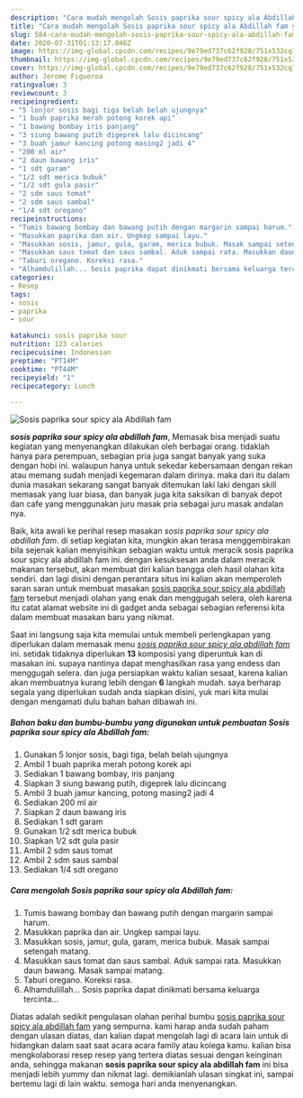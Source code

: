 ```yaml
---
description: "Cara mudah mengolah Sosis paprika sour spicy ala Abdillah fam yang Menggugah Selera"
title: "Cara mudah mengolah Sosis paprika sour spicy ala Abdillah fam yang Menggugah Selera"
slug: 584-cara-mudah-mengolah-sosis-paprika-sour-spicy-ala-abdillah-fam-yang-menggugah-selera
date: 2020-07-31T01:13:17.046Z
image: https://img-global.cpcdn.com/recipes/9e79ed737c62f928/751x532cq70/sosis-paprika-sour-spicy-ala-abdillah-fam-foto-resep-utama.jpg
thumbnail: https://img-global.cpcdn.com/recipes/9e79ed737c62f928/751x532cq70/sosis-paprika-sour-spicy-ala-abdillah-fam-foto-resep-utama.jpg
cover: https://img-global.cpcdn.com/recipes/9e79ed737c62f928/751x532cq70/sosis-paprika-sour-spicy-ala-abdillah-fam-foto-resep-utama.jpg
author: Jerome Figueroa
ratingvalue: 3
reviewcount: 3
recipeingredient:
- "5 lonjor sosis bagi tiga belah belah ujungnya"
- "1 buah paprika merah potong korek api"
- "1 bawang bombay iris panjang"
- "3 siung bawang putih digeprek lalu dicincang"
- "3 buah jamur kancing potong masing2 jadi 4"
- "200 ml air"
- "2 daun bawang iris"
- "1 sdt garam"
- "1/2 sdt merica bubuk"
- "1/2 sdt gula pasir"
- "2 sdm saus tomat"
- "2 sdm saus sambal"
- "1/4 sdt oregano"
recipeinstructions:
- "Tumis bawang bombay dan bawang putih dengan margarin sampai harum."
- "Masukkan paprika dan air. Ungkep sampai layu."
- "Masukkan sosis, jamur, gula, garam, merica bubuk. Masak sampai setengah matang."
- "Masukkan saus tomat dan saus sambal. Aduk sampai rata. Masukkan daun bawang. Masak sampai matang."
- "Taburi oregano. Koreksi rasa."
- "Alhamdulillah... Sosis paprika dapat dinikmati bersama keluarga tercinta..."
categories:
- Resep
tags:
- sosis
- paprika
- sour

katakunci: sosis paprika sour 
nutrition: 123 calories
recipecuisine: Indonesian
preptime: "PT14M"
cooktime: "PT44M"
recipeyield: "1"
recipecategory: Lunch

---
```



![Sosis paprika sour spicy ala Abdillah fam](https://img-global.cpcdn.com/recipes/9e79ed737c62f928/751x532cq70/sosis-paprika-sour-spicy-ala-abdillah-fam-foto-resep-utama.jpg)

<b><i>sosis paprika sour spicy ala abdillah fam</i></b>, Memasak bisa menjadi suatu kegiatan yang menyenangkan dilakukan oleh berbagai orang. tidaklah hanya para perempuan, sebagian pria juga sangat banyak yang suka dengan hobi ini. walaupun hanya untuk sekedar kebersamaan dengan rekan atau memang sudah menjadi kegemaran dalam dirinya. maka dari itu dalam dunia masakan sekarang sangat banyak ditemukan laki laki dengan skill memasak yang luar biasa, dan banyak juga kita saksikan di banyak depot dan cafe yang menggunakan juru masak pria sebagai juru masak andalan nya.

Baik, kita awali ke perihal resep masakan <i>sosis paprika sour spicy ala abdillah fam</i>. di setiap kegiatan kita, mungkin akan terasa menggembirakan bila sejenak kalian menyisihkan sebagian waktu untuk meracik sosis paprika sour spicy ala abdillah fam ini. dengan kesuksesan anda dalam meracik makanan tersebut, akan membuat diri kalian bangga oleh hasil olahan kita sendiri. dan lagi disini dengan perantara situs ini kalian akan memperoleh saran saran untuk membuat masakan <u>sosis paprika sour spicy ala abdillah fam</u> tersebut menjadi olahan yang enak dan menggugah selera, oleh karena itu catat alamat website ini di gadget anda sebagai sebagian referensi kita dalam membuat masakan baru yang nikmat.




Saat ini langsung saja kita memulai untuk membeli perlengkapan yang diperlukan dalam memasak menu <u><i>sosis paprika sour spicy ala abdillah fam</i></u> ini. setidak tidaknya diperlukan <b>13</b> komposisi yang diperuntuk kan di masakan ini. supaya nantinya dapat menghasilkan rasa yang endess dan menggugah selera. dan juga persiapkan waktu kalian sesaat, karena kalian akan membuatnya kurang lebih dengan <b>6</b> langkah mudah. saya berharap segala yang diperlukan sudah anda siapkan disini, yuk mari kita mulai dengan mengamati dulu bahan bahan dibawah ini.

<!--inarticleads1-->

##### Bahan baku dan bumbu-bumbu yang digunakan untuk pembuatan Sosis paprika sour spicy ala Abdillah fam:

1. Gunakan 5 lonjor sosis, bagi tiga, belah belah ujungnya
1. Ambil 1 buah paprika merah potong korek api
1. Sediakan 1 bawang bombay, iris panjang
1. Siapkan 3 siung bawang putih, digeprek lalu dicincang
1. Ambil 3 buah jamur kancing, potong masing2 jadi 4
1. Sediakan 200 ml air
1. Siapkan 2 daun bawang iris
1. Sediakan 1 sdt garam
1. Gunakan 1/2 sdt merica bubuk
1. Siapkan 1/2 sdt gula pasir
1. Ambil 2 sdm saus tomat
1. Ambil 2 sdm saus sambal
1. Sediakan 1/4 sdt oregano




<!--inarticleads2-->

##### Cara mengolah Sosis paprika sour spicy ala Abdillah fam:

1. Tumis bawang bombay dan bawang putih dengan margarin sampai harum.
1. Masukkan paprika dan air. Ungkep sampai layu.
1. Masukkan sosis, jamur, gula, garam, merica bubuk. Masak sampai setengah matang.
1. Masukkan saus tomat dan saus sambal. Aduk sampai rata. Masukkan daun bawang. Masak sampai matang.
1. Taburi oregano. Koreksi rasa.
1. Alhamdulillah... Sosis paprika dapat dinikmati bersama keluarga tercinta...




Diatas adalah sedikit pengulasan olahan perihal bumbu <u>sosis paprika sour spicy ala abdillah fam</u> yang sempurna. kami harap anda sudah paham dengan ulasan diatas, dan kalian dapat mengolah lagi di acara lain untuk di hidangkan dalam saat saat acara acara family atau kolega kamu. kalian bisa mengkolaborasi resep resep yang tertera diatas sesuai dengan keinginan anda, sehingga makanan <b>sosis paprika sour spicy ala abdillah fam</b> ini bisa menjadi lebih yummy dan nikmat lagi. demikianlah ulasan singkat ini, sampai bertemu lagi di lain waktu. semoga hari anda menyenangkan.
